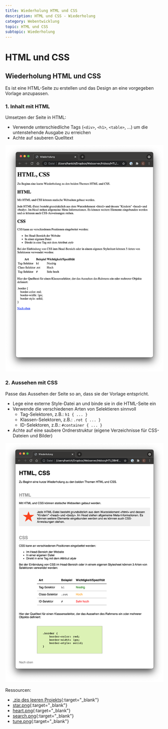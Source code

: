 ```yaml
---
title: Wiederholung HTML und CSS
description: HTML und CSS - Wiederholung
category: Webentwicklung
topic: HTML und CSS
subtopic: Wiederholung
---
```


# HTML und CSS

## Wiederholung HTML und CSS


Es ist eine HTML-Seite zu erstellen und das Design an eine vorgegeben Vorlage anzupassen.

### 1. Inhalt mit HTML

Umsetzen der Seite in HTML:
* Verwende unterschiedliche Tags (`<div>`, `<h1>`, `<table>`, ...) um die untenstehende Ausgabe zu erreichen
* Achte auf sauberen Quelltext

![HTML-Seite](./img/recap_html.png)


### 2. Aussehen mit CSS

Passe das Aussehen der Seite so an, dass sie der Vorlage entspricht.

* Lege eine externe Style-Datei an und binde sie in die HTML-Seite ein
* Verwende die verschiedenen Arten von Selektieren sinnvoll
  - Tag-Selektoren, z.B.: `h1 { ... }`
  - Klassen-Selektoren, z.B.: `.rot { ... }`
  - ID-Selektoren, z.B.: `#container { ... }`
* Achte auf eine saubere Ordnerstruktur (eigene Verzeichnisse für CSS-Dateien und Bilder)


![CSS-Seite](./img/recap_css.png)

Ressourcen:

* [.zip des leeren Projekts](./assets/recap_html_empty.zip){:target="_blank"}
* [star.png](./assets/star.png){:target="_blank"}
* [heart.png](./assets/heart.png){:target="_blank"}
* [search.png](./assets/search.png){:target="_blank"}
* [tune.png](./assets/tune.png){:target="_blank"}